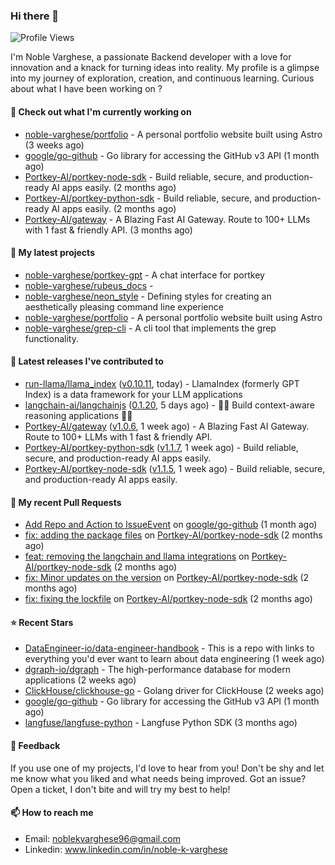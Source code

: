 ### Hi there 👋
![Profile Views](https://komarev.com/ghpvc/?username=noble-varghese&label=PROFILE+VIEWS)

I'm Noble Varghese, a passionate Backend developer with a love for innovation and a knack for turning ideas into reality. My profile is a glimpse into my journey of exploration, creation, and continuous learning. Curious about what I have been working on ?


#### 👷 Check out what I'm currently working on

- [noble-varghese/portfolio](https://github.com/noble-varghese/portfolio) - A personal portfolio website built using Astro (3 weeks ago)
- [google/go-github](https://github.com/google/go-github) - Go library for accessing the GitHub v3 API (1 month ago)
- [Portkey-AI/portkey-node-sdk](https://github.com/Portkey-AI/portkey-node-sdk) - Build reliable, secure, and production-ready AI apps easily. (2 months ago)
- [Portkey-AI/portkey-python-sdk](https://github.com/Portkey-AI/portkey-python-sdk) - Build reliable, secure, and production-ready AI apps easily. (2 months ago)
- [Portkey-AI/gateway](https://github.com/Portkey-AI/gateway) - A Blazing Fast AI Gateway. Route to 100&#43; LLMs with 1 fast &amp; friendly API. (3 months ago)

#### 🌱 My latest projects

- [noble-varghese/portkey-gpt](https://github.com/noble-varghese/portkey-gpt) - A chat interface for portkey
- [noble-varghese/rubeus_docs](https://github.com/noble-varghese/rubeus_docs) - 
- [noble-varghese/neon_style](https://github.com/noble-varghese/neon_style) - Defining styles for creating an aesthetically pleasing command line experience
- [noble-varghese/portfolio](https://github.com/noble-varghese/portfolio) - A personal portfolio website built using Astro
- [noble-varghese/grep-cli](https://github.com/noble-varghese/grep-cli) - A cli tool that implements the grep functionality.

#### 🔭 Latest releases I've contributed to

- [run-llama/llama_index](https://github.com/run-llama/llama_index) ([v0.10.11](https://github.com/run-llama/llama_index/releases/tag/v0.10.11), today) - LlamaIndex (formerly GPT Index) is a data framework for your LLM applications
- [langchain-ai/langchainjs](https://github.com/langchain-ai/langchainjs) ([0.1.20](https://github.com/langchain-ai/langchainjs/releases/tag/0.1.20), 5 days ago) - 🦜🔗 Build context-aware reasoning applications 🦜🔗
- [Portkey-AI/gateway](https://github.com/Portkey-AI/gateway) ([v1.0.6](https://github.com/Portkey-AI/gateway/releases/tag/v1.0.6), 1 week ago) - A Blazing Fast AI Gateway. Route to 100&#43; LLMs with 1 fast &amp; friendly API.
- [Portkey-AI/portkey-python-sdk](https://github.com/Portkey-AI/portkey-python-sdk) ([v1.1.7](https://github.com/Portkey-AI/portkey-python-sdk/releases/tag/v1.1.7), 1 week ago) - Build reliable, secure, and production-ready AI apps easily.
- [Portkey-AI/portkey-node-sdk](https://github.com/Portkey-AI/portkey-node-sdk) ([v1.1.5](https://github.com/Portkey-AI/portkey-node-sdk/releases/tag/v1.1.5), 1 week ago) - Build reliable, secure, and production-ready AI apps easily.

#### 🔨 My recent Pull Requests

- [Add Repo and Action to IssueEvent](https://github.com/google/go-github/pull/3040) on [google/go-github](https://github.com/google/go-github) (1 month ago)
- [fix: adding the package files](https://github.com/Portkey-AI/portkey-node-sdk/pull/18) on [Portkey-AI/portkey-node-sdk](https://github.com/Portkey-AI/portkey-node-sdk) (2 months ago)
- [feat: removing the langchain and llama integrations](https://github.com/Portkey-AI/portkey-node-sdk/pull/17) on [Portkey-AI/portkey-node-sdk](https://github.com/Portkey-AI/portkey-node-sdk) (2 months ago)
- [fix: Minor updates on the version](https://github.com/Portkey-AI/portkey-node-sdk/pull/16) on [Portkey-AI/portkey-node-sdk](https://github.com/Portkey-AI/portkey-node-sdk) (2 months ago)
- [fix: fixing the lockfile](https://github.com/Portkey-AI/portkey-node-sdk/pull/15) on [Portkey-AI/portkey-node-sdk](https://github.com/Portkey-AI/portkey-node-sdk) (2 months ago)


#### ⭐ Recent Stars

- [DataEngineer-io/data-engineer-handbook](https://github.com/DataEngineer-io/data-engineer-handbook) - This is a repo with links to everything you&#39;d ever want to learn about data engineering (1 week ago)
- [dgraph-io/dgraph](https://github.com/dgraph-io/dgraph) - The high-performance database for modern applications (2 weeks ago)
- [ClickHouse/clickhouse-go](https://github.com/ClickHouse/clickhouse-go) - Golang driver for ClickHouse (2 weeks ago)
- [google/go-github](https://github.com/google/go-github) - Go library for accessing the GitHub v3 API (1 month ago)
- [langfuse/langfuse-python](https://github.com/langfuse/langfuse-python) - Langfuse Python SDK (3 months ago)

#### 💬 Feedback

If you use one of my projects, I'd love to hear from you! Don't be shy and let me know what you liked and what needs being improved. Got an issue? Open a ticket, I don't bite and will try my best to help!

#### 📫 How to reach me

- Email: noblekvarghese96@gmail.com
- Linkedin: www.linkedin.com/in/noble-k-varghese
